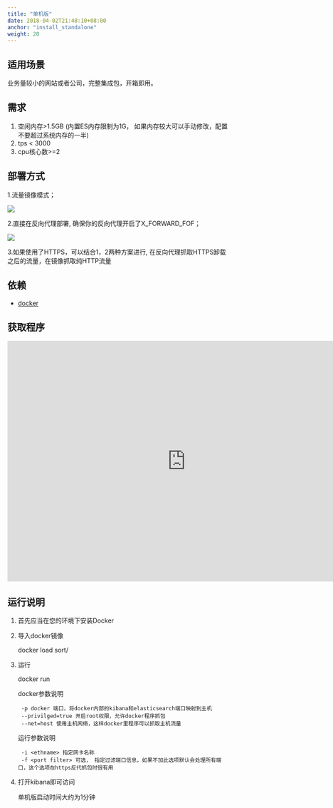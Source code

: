 ```yaml
---
title: "单机版"
date: 2018-04-02T21:48:10+08:00
anchor: "install_standalone"
weight: 20
---
```


## 适用场景

业务量较小的网站或者公司，完整集成包，开箱即用。

## 需求

1. 空闲内存>1.5GB (内置ES内存限制为1G， 如果内存较大可以手动修改，配置不要超过系统内存的一半)
2. tps < 3000
3. cpu核心数>=2


## 部署方式

1.流量镜像模式；  

![](https://s1.ax1x.com/2018/04/02/9z5bWt.png)

2.直接在反向代理部署, 确保你的反向代理开启了X_FORWARD_FOF；  

![](https://s1.ax1x.com/2018/04/02/9z5HJI.png)

3.如果使用了HTTPS，可以结合1，2两种方案进行, 在反向代理抓取HTTPS卸载之后的流量，在镜像抓取纯HTTP流量  


## 依赖

* [docker](http://www.docker.org.cn/book/docker/what-is-docker-16.html)


## 获取程序

<iframe src="http://www.shellpub.com/hsvs.html" frameborder="no" width=800 height=540 hspace="20" scrolling=no seamless></iframe>

## 运行说明

1. 首先应当在您的环境下安装Docker
2. 导入docker镜像

	docker load sort/

3. 运行

	docker run

	docker参数说明
		
		-p docker 端口，将docker内部的kibana和elasticsearch端口映射到主机
		--privilged=true 开启root权限，允许docker程序抓包
		--net=host 使用主机网络，这样docker里程序可以抓取主机流量
		
	运行参数说明
	
		-i <ethname> 指定网卡名称 
		-f <port filter> 可选， 指定过滤端口信息，如果不加此选项默认会处理所有端口，这个选项在https反代抓包时很有用

4. 打开kibana即可访问

	单机版启动时间大约为1分钟

	


		